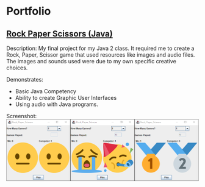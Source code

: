# Portfolio

## [Rock Paper Scissors (Java)](https://github.com/tylermassie/school_java_rps_project)
Description: My final project for my Java 2 class. It required me to create a Rock, Paper, Scissor game that used resources like images and audio files. The images and sounds used were due to my own specific creative choices.

Demonstrates:
* Basic Java Competency
* Ability to create Graphic User Interfaces
* Using audio with Java programs.

Screenshot:
![Main interface](https://github.com/tylermassie/portfolio/blob/main/scr_maininterface.png?raw=true)
